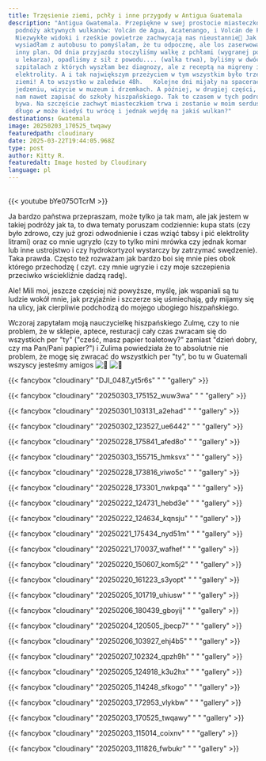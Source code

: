 ```yaml
---
title: Trzęsienie ziemi, pchły i inne przygody w Antigua Guatemala
description: "Antigua Gwatemala. Przepiękne w swej prostocie miasteczko u
  podnóży aktywnych wulkanòw: Volcán de Agua, Acatenango, i Volcán de Fuego .
  Niezwykłe widoki i rześkie powietrze zachwycają nas nieustannie🌋 Jak tylko
  wysiadłam z autobusu to pomyślałam, że tu odpocznę, ale los zaserwował nam
  inny plan. Od dnia przyjazdu stoczyliśmy walkę z pchłami (wygranej po wizycie
  u lekarza), opadliśmy z sił z powodu.... (walka trwa), byliśmy w dwóch
  szpitalach z których wyszłam bez diagnozy, ale z receptą na migreny i
  elektrolity. A i tak największym przeżyciem w tym wszystkim było trzęsienie
  ziemi! A to wszystko w zaledwie 48h.   Kolejne dni mijały na spacerach,
  jedzeniu, wizycie w muzeum i drzemkach. A później, w drugiej części, udało się
  nam nawet zapisać do szkoły hiszpañskiego. Tak to czasem w tych podróżach
  bywa. Na szczęście zachwyt miasteczkiem trwa i zostanie w moim serduszku na
  długo 💕 może kiedyś tu wrócę i jednak wejdę na jakiś wulkan?"
destinations: Gwatemala
image: 20250203_170525_twqawy
featuredpath: cloudinary
date: 2025-03-22T19:44:05.968Z
type: post
author: Kitty R.
featuredalt: Image hosted by Cloudinary
language: pl
---
```

<br>{{< youtube bYe075OTcrM >}}</br>

<!--StartFragment-->

Ja bardzo pañstwa przepraszam, może tylko ja tak mam, ale jak jestem w takiej podróży jak ta, to dwa tematy poruszam codziennie: kupa stats (czy było zdrowo, czy już grozi odwodnienie i czas wziąć tabsy i pić elektrolity litrami) oraz co mnie ugryzło (czy to tylko mini mrówka czy jednak komar lub inne ustrojstwo i czy hydrokortyzol wystarczy by zatrzymać swędzenie). Taka prawda. Często też rozważam jak bardzo boi się mnie pies obok którego przechodzę ( czyt. czy mnie ugryzie [](<>)i czy moje szczepienia przeciwko wściekliźnie dadzą radę).

Ale! Mili moi, jeszcze częściej niż powyższe, myślę, jak wspaniali są tu ludzie wokół mnie, jak przyjaźnie i szczerze się uśmiechają, gdy mijamy się na ulicy, jak cierpliwie podchodzą do mojego ubogiego hiszpañskiego.

Wczoraj zapytałam moją nauczycielkę hiszpańskiego Zulmę, czy to nie problem, że w sklepie, aptece, resturacji cały czas zwracam się do wszystkich per "ty" ("cześć, masz papier toaletowy?" zamiast "dzień dobry, czy ma Pan/Pani papier?") i Zulima powiedziała że to absolutnie nie problem, że mogę się zwracać do wszystkich per "ty", bo tu w Guatemali wszyscy jesteśmy amigos ![🥹](https://static.xx.fbcdn.net/images/emoji.php/v9/t73/1/16/1f979.png) ![💓](https://static.xx.fbcdn.net/images/emoji.php/v9/t66/1/16/1f493.png)

<!--EndFragment-->

{{< fancybox "cloudinary" "DJI_0487_yt5r6s" "     " "gallery" >}}

{{< fancybox "cloudinary" "20250303_175152_wuw3wa" "     " "gallery" >}}

{{< fancybox "cloudinary" "20250301_103131_a2ehad" "     " "gallery" >}}

{{< fancybox "cloudinary" "20250302_123527_ue6442" "     " "gallery" >}}

{{< fancybox "cloudinary" "20250228_175841_afed8o" "     " "gallery" >}}

{{< fancybox "cloudinary" "20250303_155715_hmksvx" "     " "gallery" >}}

{{< fancybox "cloudinary" "20250228_173816_viwo5c" "     " "gallery" >}}

{{< fancybox "cloudinary" "20250228_173301_nwkpqa" "     " "gallery" >}}

{{< fancybox "cloudinary" "20250222_124731_hebd3e" "     " "gallery" >}}

{{< fancybox "cloudinary" "20250222_124634_kqnsju" "     " "gallery" >}}

{{< fancybox "cloudinary" "20250221_175434_nyd51m" "     " "gallery" >}}

{{< fancybox "cloudinary" "20250221_170037_wafhef" "     " "gallery" >}}

{{< fancybox "cloudinary" "20250220_150607_kom5j2" "     " "gallery" >}}

{{< fancybox "cloudinary" "20250220_161223_s3yopt" "     " "gallery" >}}

{{< fancybox "cloudinary" "20250205_101719_uhiusw" "     " "gallery" >}}

{{< fancybox "cloudinary" "20250206_180439_gboyij" "     " "gallery" >}}

{{< fancybox "cloudinary" "20250204_120505_jbecp7" "     " "gallery" >}}

{{< fancybox "cloudinary" "20250206_103927_ehj4b5" "     " "gallery" >}}

{{< fancybox "cloudinary" "20250207_102324_qpzh9h" "     " "gallery" >}}

{{< fancybox "cloudinary" "20250205_124918_k3u2hx" "     " "gallery" >}}

{{< fancybox "cloudinary" "20250205_114248_sfkogo" "     " "gallery" >}}

{{< fancybox "cloudinary" "20250203_172953_vlykbw" "     " "gallery" >}}

{{< fancybox "cloudinary" "20250203_170525_twqawy" "     " "gallery" >}}

{{< fancybox "cloudinary" "20250203_115014_coixnv" "     " "gallery" >}}

{{< fancybox "cloudinary" "20250203_111826_fwbukr" "     " "gallery" >}}